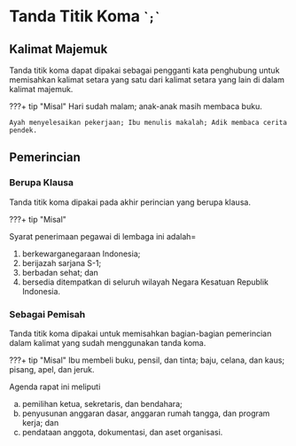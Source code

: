 # Tanda Titik Koma <small>\``;`\`</small>

## Kalimat Majemuk

Tanda titik koma dapat dipakai sebagai pengganti kata penghubung untuk memisahkan kalimat setara yang satu dari kalimat setara yang lain di dalam kalimat majemuk.

???+ tip "Misal"
    Hari sudah malam; anak-anak masih membaca buku.

    Ayah menyelesaikan pekerjaan; Ibu menulis makalah; Adik membaca cerita pendek.

## Pemerincian

### Berupa Klausa

Tanda titik koma dipakai pada akhir perincian yang berupa klausa.

???+ tip "Misal"
    <p class="sblm-dftr">Syarat penerimaan pegawai di lembaga ini adalah=</p>
    <ol class="kurung-1">
      <li>berkewarganegaraan Indonesia;</li>
      <li>berijazah sarjana S-1;</li>
      <li>berbadan sehat; dan</li>
      <li>bersedia ditempatkan di seluruh wilayah Negara Kesatuan Republik Indonesia.</li>
    </ol>

### Sebagai Pemisah

Tanda titik koma dipakai untuk memisahkan bagian-bagian pemerincian dalam kalimat yang sudah menggunakan tanda koma.

???+ tip "Misal"
      Ibu membeli buku, pensil, dan tinta; baju, celana, dan
      kaus; pisang, apel, dan jeruk.
    <p class="sblm-dftr">Agenda rapat ini meliputi</p>
    <ol type="a" class="mlai-dftr">
      <li>pemilihan ketua, sekretaris, dan bendahara;</li>
      <li>penyusunan anggaran dasar, anggaran rumah tangga, dan program kerja; dan</li>
      <li>pendataan anggota, dokumentasi, dan aset organisasi.</li>
    </ol>


